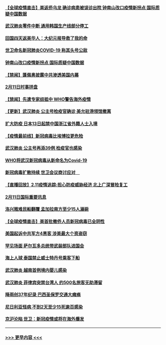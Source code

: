 #### [【全球疫情直击】美返侨乌龙 确诊病患被误诊出院 钟南山改口疫情新拐点 国际质疑中国数据](../pages/prog202/a102775378.md?t=02121811) 
#### [武汉肺炎零件中断 通用韩国生产线部分停工](../pages/prog202/a102775365.md?t=02121811) 
#### [回国四天返美华人：大纪元报导救了我的命](../pages/prog202/a102775342.md?t=02121811) 
#### [世卫命名新冠肺炎COVID-19 称其头号公敌](../pages/prog202/a102775196.md?t=02121811) 
#### [钟南山改口疫情新拐点 国际质疑中国数据](../pages/prog202/a102775178.md?t=02121811) 
#### [【禁闻】蓬佩奥披露中共渗透美国内幕](../pages/prog202/a102775129.md?t=02121811) 
#### [2月11日时事拼盘](../pages/prog202/a102775140.md?t=02121811) 
#### [【禁闻】先遣专家组抵中 WHO警告海外疫情](../pages/prog202/a102775112.md?t=02121811) 
#### [【更新】武汉肺炎 公主号检疫官确诊 美允驻港领馆撤离](../pages/prog202/a102770740.md?t=02121811) 
#### [扩大防疫 日本13日起禁中国浙江省外籍人士入境](../pages/prog202/a102775051.md?t=02121811) 
#### [【疫情最前线】新冠病毒比埃博拉更危险](../pages/prog202/a102775043.md?t=02121811) 
#### [武汉肺炎 公主号再添39例 检疫官也感染](../pages/prog202/a102775031.md?t=02121811) 
#### [WHO将武汉新冠病毒从新命名为Covid-19](../pages/prog202/a102774891.md?t=02121811) 
#### [新冠病毒扩散持续 世卫会议商讨应对　](../pages/prog202/a102774850.md?t=02121811) 
#### [【直播回放】2.11疫情追踪:担心防疫威胁经济 北上广深冒险复工](../pages/prog202/a102774741.md?t=02121811) 
#### [2月11日国际重要讯息](../pages/prog202/a102774621.md?t=02121811) 
#### [洛兴雅难民船翻覆 孟加拉南方至少15人溺毙](../pages/prog202/a102774586.md?t=02121811) 
#### [【全球疫情直击】美首批撤侨人员新冠病毒已全阴性](../pages/prog202/a102774523.md?t=02121811) 
#### [美国起诉中共军方4黑客 涉美最大个资盗窃](../pages/prog202/a102774508.md?t=02121811) 
#### [罕见场面  萨尔瓦多总统带武装部队进国会](../pages/prog202/a102774494.md?t=02121811) 
#### [海上人球 泰国禁止威士特丹号乘客下船](../pages/prog202/a102774384.md?t=02121811) 
#### [武汉肺炎 越南首例境内婴儿感染](../pages/prog202/a102774365.md?t=02121811) 
#### [武汉肺炎 菲律宾突禁台湾人 约500名旅客无助滞留](../pages/prog202/a102774288.md?t=02121811) 
#### [降雨创37年纪录 巴西圣保罗交通大瘫痪](../pages/prog202/a102774273.md?t=02121811) 
#### [尼日利亚怪病 不到2天至少15死逾百感染](../pages/prog202/a102774260.md?t=02121811) 
#### [京沪沦陷 世卫：新冠疫情或将在海外爆发](../pages/prog202/a102774135.md?t=02121811) 

----
#### [ >>> 更早内容 <<< ](../indexes/prog202-earlier.md)
